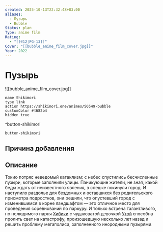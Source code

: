 ```yaml
---
created: 2025-10-13T22:32:48+03:00
aliases:
  - Пузырь
  - Bubble
Status: plan
Type: anime film
Rating:
  - "[[®️12|PG-13]]"
Cover: "[[bubble_anime_film_cover.jpg]]"
Year: 2022
---
```


# Пузырь

![[bubble_anime_film_cover.jpg]]



```button
name Shikimori
type link
action https://shikimori.one/animes/50549-bubble
customColor #4682b4
hidden true
```
^button-shikimori





`button-shikimori`

## Причина добавления




## Описание

Токио потряс неведомый катаклизм: с небес спустились бесчисленные пузыри, которые заполнили улицы. Паникующие жители, не зная, какой беды ждать от неизвестного явления, в спешке покинули город. И наступило раздолье для бездомных и оставшихся без родительского присмотра подростков, они решили, что опустевший город с изменившимся в корне ландшафтом — это отличное место для проведения соревнований по паркуру. И только встреча талантливого, но нелюдимого парня [Хибики](https://shikimori.one/characters/204042-hibiki) с чудаковатой девочкой [Утой](https://shikimori.one/characters/204043-uta) способна пролить свет на катастрофу, произошедшую несколько лет назад и решить проблему мегаполиса, заполненного инородными пузырями.
